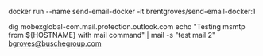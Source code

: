 docker run --name send-email-docker -it brentgroves/send-email-docker:1

dig mobexglobal-com.mail.protection.outlook.com
echo "Testing msmtp from ${HOSTNAME} with mail command" | mail -s "test mail 2" bgroves@buschegroup.com
